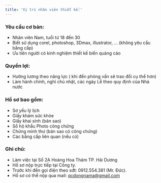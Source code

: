 ```yaml
---
title: 'Vị trí nhân viên thiết kế:'
---
```


### Yêu cầu cơ bản:
- Nhân viên Nam, tuổi từ 18 đến 30
- Biết sử dụng corel, photoshop, 3Dmax, illustrator, ... (không yêu cầu bằng cấp)
- Ưu tiên người có kinh nghiệm thiết kế biển quảng cáo

### Quyền lợi:
- Hưởng lương theo năng lực ( khi đến phỏng vấn sẽ trao đổi cụ thể hơn)
- Làm hành chính, nghỉ chủ nhật, các ngày Lễ theo quy định của Nhà nước

### Hồ sơ bao gồm:
- Sơ yếu lý lịch
- Giấy khám sức khỏe
- Giấy khai sinh (bản sao)
- Sổ hộ khẩu Photo công chứng
- Chứng minh thư (bản sao có công chứng)
- Các bằng cấp liên quan (nếu có)

### Ghi chú:
- Làm việc tại Số 2A Hoàng Hoa Thám TP. Hải Dương
- Hồ sơ nộp trực tiếp tại Công ty.
- Trước khi đến gọi điện theo sđt: 0912.554.381 (Mr. Đức).
- Hồ sơ có thể nộp qua mail: [qcdongnama@gmail.com](mailto:qcdongnama@gmail.com)
